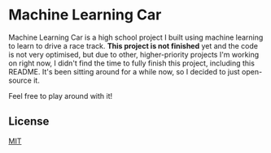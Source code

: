 # Machine Learning Car
Machine Learning Car is a high school project I built using machine learning to learn to drive a race track.
**This project is not finished** yet and the code is not very optimised, but due to other, higher-priority projects I'm working on right now, I didn't find the time to fully finish this project, including this README. It's been sitting around for a while now, so I decided to just open-source it.

Feel free to play around with it!

## License
[MIT](LICENSE)
